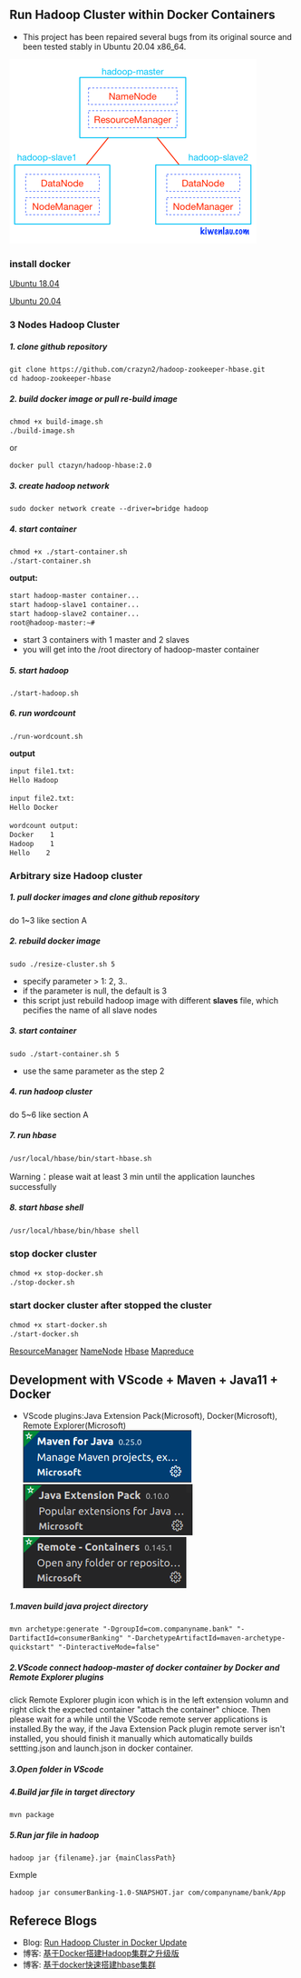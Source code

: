 ## Run Hadoop Cluster within Docker Containers
- This project has been repaired several bugs from its original source and been tested stably in Ubuntu 20.04 x86_64.



![alt tag](hadoop-cluster-docker.png)
### install docker

[Ubuntu 18.04](https://cloud.tencent.com/developer/article/1619824 "ubuntu 18.04")

[Ubuntu 20.04](https://zhuanlan.zhihu.com/p/142034323 "ubuntu 20.04")

### 3 Nodes Hadoop Cluster


##### 1. clone github repository

```
git clone https://github.com/crazyn2/hadoop-zookeeper-hbase.git
cd hadoop-zookeeper-hbase
```

##### 2. build docker image or pull re-build image

```
chmod +x build-image.sh
./build-image.sh
```
or
```
docker pull ctazyn/hadoop-hbase:2.0
```


##### 3. create hadoop network

```
sudo docker network create --driver=bridge hadoop
```

##### 4. start container

```
chmod +x ./start-container.sh
./start-container.sh
```

**output:**

```
start hadoop-master container...
start hadoop-slave1 container...
start hadoop-slave2 container...
root@hadoop-master:~# 
```
- start 3 containers with 1 master and 2 slaves
- you will get into the /root directory of hadoop-master container

##### 5. start hadoop

```
./start-hadoop.sh
```

##### 6. run wordcount

```
./run-wordcount.sh
```

**output**

```
input file1.txt:
Hello Hadoop

input file2.txt:
Hello Docker

wordcount output:
Docker    1
Hadoop    1
Hello    2
```

### Arbitrary size Hadoop cluster

##### 1. pull docker images and clone github repository

do 1~3 like section A

##### 2. rebuild docker image

```
sudo ./resize-cluster.sh 5
```
- specify parameter > 1: 2, 3..
- if the parameter is null, the default is 3
- this script just rebuild hadoop image with different **slaves** file, which pecifies the name of all slave nodes


##### 3. start container

```
sudo ./start-container.sh 5
```
- use the same parameter as the step 2

##### 4. run hadoop cluster 

do 5~6 like section A

##### 7. run hbase
```
/usr/local/hbase/bin/start-hbase.sh
```
Warning：please wait at least 3 min until the application launches successfully


##### 8. start hbase shell
```
/usr/local/hbase/bin/hbase shell
``` 
### stop docker cluster
```
chmod +x stop-docker.sh
./stop-docker.sh
```
### start docker cluster after stopped the cluster
```
chmod +x start-docker.sh
./start-docker.sh

```
[ResourceManager](http://127.0.0.1:8088)
[NameNode](http://127.0.0.1:50700)
[Hbase](http://127.0.0.1:16010)
[Mapreduce](http://127.0.0.1:19888)
## Development with VScode + Maven + Java11 + Docker
- VScode plugins:Java Extension Pack(Microsoft), Docker(Microsoft), Remote Explorer(Microsoft)
![Java](MavenJava.png)
![Docker](Docker.png)
![RemoteExplorer](RemoteExplorer.png)
##### 1.maven build java project directory
```
mvn archetype:generate "-DgroupId=com.companyname.bank" "-DartifactId=consumerBanking" "-DarchetypeArtifactId=maven-archetype-quickstart" "-DinteractiveMode=false"
```
##### 2.VScode connect hadoop-master of docker container by Docker and Remote Explorer plugins
click Remote Explorer plugin icon which is in the left extension volumn and right click the expected container "attach the container" chioce.
Then please wait for a while until the VScode remote server applications is installed.By the way, if the Java Extension Pack plugin remote server isn't installed, you should finish it manually which automatically builds settting.json and launch.json in docker container.
##### 3.Open folder in VScode
##### 4.Build jar file in target directory
```
mvn package
```
##### 5.Run jar file in hadoop
```
hadoop jar {filename}.jar {mainClassPath}
```
Exmple
``` 
hadoop jar consumerBanking-1.0-SNAPSHOT.jar com/companyname/bank/App
```
## Referece Blogs
- Blog: [Run Hadoop Cluster in Docker Update](http://kiwenlau.com/2016/06/26/hadoop-cluster-docker-update-english/)
- 博客: [基于Docker搭建Hadoop集群之升级版](http://kiwenlau.com/2016/06/12/160612-hadoop-cluster-docker-update/)
- 博客: [基于docker快速搭建hbase集群](https://www.cnblogs.com/xiao987334176/p/13230925.html)